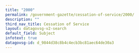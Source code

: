 ```yaml
---
title: "2000"
permalink: /government-gazette/cessation-of-service/2000/
description: ""
third_nav_title: Cessation of Service
layout: datagovsg-v2-search
default_field: Subject
infotext: true
datagovsg-id: d_9844d38c8b4c4ecb3bc81aec64de30a3
---
```

